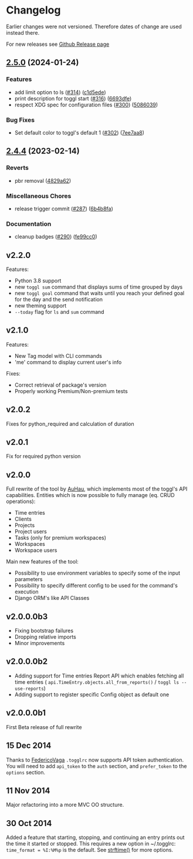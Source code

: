 # Changelog 

Earlier changes were not versioned. Therefore dates of change are used instead there.

For new releases see [Github Release page](https://github.com/AuHau/toggl-cli)

## [2.5.0](https://github.com/AuHau/toggl-cli/compare/v2.4.4...v2.5.0) (2024-01-24)


### Features

* add limit option to ls ([#314](https://github.com/AuHau/toggl-cli/issues/314)) ([c1d5ede](https://github.com/AuHau/toggl-cli/commit/c1d5edef5c8dbc94c5d55d11bcb863a6af29b237))
* print description for toggl start ([#316](https://github.com/AuHau/toggl-cli/issues/316)) ([6693dfe](https://github.com/AuHau/toggl-cli/commit/6693dfe2af72fed7af481cabd0d7527307c2a841))
* respect XDG spec for configuration files ([#300](https://github.com/AuHau/toggl-cli/issues/300)) ([5086039](https://github.com/AuHau/toggl-cli/commit/5086039e6392523fad5ef3de2326eca7bf8b6832))


### Bug Fixes

* Set default color to toggl's default 1 ([#302](https://github.com/AuHau/toggl-cli/issues/302)) ([7ee7aa8](https://github.com/AuHau/toggl-cli/commit/7ee7aa8ace000a88035c00a0de7842dbbf83d293))

## [2.4.4](https://github.com/AuHau/toggl-cli/compare/v2.4.3...v2.4.4) (2023-02-14)


### Reverts

* pbr removal ([4829a62](https://github.com/AuHau/toggl-cli/commit/4829a629e11d77975a8cf1fe3c3638c1a73c0765))


### Miscellaneous Chores

* release trigger commit ([#287](https://github.com/AuHau/toggl-cli/issues/287)) ([6b4b8fa](https://github.com/AuHau/toggl-cli/commit/6b4b8fae50195d398b5a7241dc2bb0fa432dcdc6))


### Documentation

* cleanup badges ([#290](https://github.com/AuHau/toggl-cli/issues/290)) ([fe99cc0](https://github.com/AuHau/toggl-cli/commit/fe99cc0d1ca4801e8043a1e72a66d19a1fb53519))

## v2.2.0

Features:
 * Python 3.8 support
 * new `toggl sum` command that displays sums of time grouped by days
 * new `toggl goal` command that waits until you reach your defined goal for the day and the send notification
 * new theming support
 * `--today` flag for `ls` and `sum` command  

## v2.1.0

Features:
 * New Tag model with CLI commands
 * 'me' command to display current user's info
 
Fixes:
 * Correct retrieval of package's version 
 * Properly working Premium/Non-premium tests

## v2.0.2

Fixes for python_required and calculation of duration

## v2.0.1

Fix for required python version

## v2.0.0

Full rewrite of the tool by [AuHau](https://github.com/AuHau), which implements most of the toggl's API capabilities. 
Entities which is now possible to fully manage (eq. CRUD operations):
 *  Time entries
 *  Clients
 *  Projects
 *  Project users
 *  Tasks (only for premium workspaces)
 *  Workspaces
 *  Workspace users
 
Main new features of the tool:
 *  Possibility to use environment variables to specify some of the input parameters
 *  Possibility to specify different config to be used for the command's execution
 *  Django ORM's like API Classes

## v2.0.0.0b3

 * Fixing bootstrap failures
 * Dropping relative imports
 * Minor improvements

## v2.0.0.0b2

 * Adding support for Time entries Report API which enables fetching all time entries ( `api.TimeEntry.objects.all_from_reports()` / `toggl ls --use-reports`)
 * Adding support to register specific Config object as default one

## v2.0.0.0b1

First Beta release of full rewrite

## 15 Dec 2014 
Thanks to [FedericoVaga](https://github.com/FedericoVaga)
`.togglrc` now supports API token authentication. You will need to add
`api_token` to the `auth` section, and `prefer_token` to the `options` section.

## 11 Nov 2014
Major refactoring into a more MVC OO structure.

## 30 Oct 2014
Added a feature that starting, stopping, and continuing an
entry prints out the time it started or stopped. This requires a new option in
~/.togglrc: `time_format = %I:%M%p` is the default.  See
[strftime()](https://docs.python.org/2/library/datetime.html#strftime-and-strptime-behavior)
for more options.
